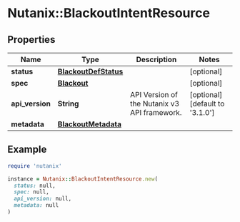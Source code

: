 # Nutanix::BlackoutIntentResource

## Properties

| Name | Type | Description | Notes |
| ---- | ---- | ----------- | ----- |
| **status** | [**BlackoutDefStatus**](BlackoutDefStatus.md) |  | [optional] |
| **spec** | [**Blackout**](Blackout.md) |  | [optional] |
| **api_version** | **String** | API Version of the Nutanix v3 API framework. | [optional][default to &#39;3.1.0&#39;] |
| **metadata** | [**BlackoutMetadata**](BlackoutMetadata.md) |  |  |

## Example

```ruby
require 'nutanix'

instance = Nutanix::BlackoutIntentResource.new(
  status: null,
  spec: null,
  api_version: null,
  metadata: null
)
```

